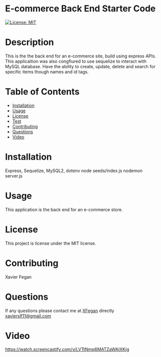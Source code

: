 # E-commerce Back End Starter Code
[![License: MIT](https://img.shields.io/badge/License-MIT-yellow.svg)](https://opensource.org/licenses/MIT)
# Description
This is the the back end for an e-commerce site, build using express APIs. This applicaition was also congfiured to use sequelize to interact with MySQL database. Have the ability to create, update, delete and search for specific items though names and id tags. 
# Table of Contents
* [Installation](#installation)
* [Usage](#usage)
* [License](#license)
* [Test](#test)
* [Contributing](#contributing)
* [Questions](#questions)
* [Video](#video)
# Installation
Express, Sequelize, MySQL2, dotenv 
node seeds/index.js
nodemon server.js 
# Usage
This application is the back end for an e-commerce store.
# License
  This project is license under the  MIT license.
# Contributing
​Xavier Fegan
# Questions
If any questions please contact me at [XFegan](https://github.com/XFegan) directly [xavierslf11@gmail.com](mailto:xavierslf11@gmail.com)
# Video
https://watch.screencastify.com/v/LVTtNmp6MATZaWAIXKig

